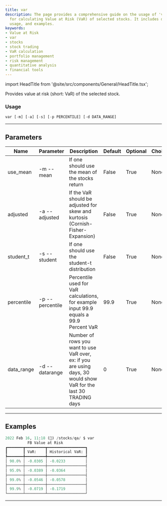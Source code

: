 ```yaml
---
title: var
description: The page provides a comprehensive guide on the usage of 'var' command
  for calculating Value at Risk (VaR) of selected stocks. It includes details on parameters,
  usage, and examples.
keywords:
- Value at Risk
- var
- stocks
- stock trading
- VaR calculation
- portfolio management
- risk management
- quantitative analysis
- financial tools
---
```


import HeadTitle from '@site/src/components/General/HeadTitle.tsx';

<HeadTitle title="stocks /qa/var - Reference | OpenBB Terminal Docs" />

Provides value at risk (short: VaR) of the selected stock.

### Usage

```python wordwrap
var [-m] [-a] [-s] [-p PERCENTILE] [-d DATA_RANGE]
```

---

## Parameters

| Name | Parameter | Description | Default | Optional | Choices |
| ---- | --------- | ----------- | ------- | -------- | ------- |
| use_mean | -m  --mean | If one should use the mean of the stocks return | False | True | None |
| adjusted | -a  --adjusted | If the VaR should be adjusted for skew and kurtosis (Cornish-Fisher-Expansion) | False | True | None |
| student_t | -s  --student | If one should use the student-t distribution | False | True | None |
| percentile | -p  --percentile | Percentile used for VaR calculations, for example input 99.9 equals a 99.9 Percent VaR | 99.9 | True | None |
| data_range | -d  --datarange | Number of rows you want to use VaR over, ex: if you are using days, 30 would show VaR for the last 30 TRADING days | 0 | True | None |


---

## Examples

```python
2022 Feb 16, 11:18 (🦋) /stocks/qa/ $ var
          FB Value at Risk
┏━━━━━━━┳━━━━━━━━━┳━━━━━━━━━━━━━━━━━┓
┃       ┃ VaR:    ┃ Historical VaR: ┃
┡━━━━━━━╇━━━━━━━━━╇━━━━━━━━━━━━━━━━━┩
│ 90.0% │ -0.0305 │ -0.0233         │
├───────┼─────────┼─────────────────┤
│ 95.0% │ -0.0389 │ -0.0364         │
├───────┼─────────┼─────────────────┤
│ 99.0% │ -0.0546 │ -0.0578         │
├───────┼─────────┼─────────────────┤
│ 99.9% │ -0.0719 │ -0.1719         │
└───────┴─────────┴─────────────────┘
```
---
